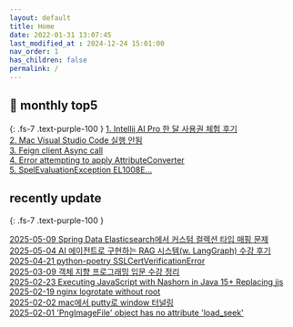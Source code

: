 ```yaml
---
layout: default
title: Home
date: 2022-01-31 13:07:45
last_modified_at : 2024-12-24 15:01:00
nav_order: 1
has_children: false
permalink: /
---
```


## 🌈 monthly top5
{: .fs-7 .text-purple-100 }
[1. Intellij AI Pro 한 달 사용권 체험 후기](./docs/clipping/ai/intellij_ai_pro_log.md)  
[2. Mac Visual Studio Code 실행 안됨](./docs/errors/visual_studio_code_problem.md)  
[3. Feign client Async call](./docs/msa/feign/feignclient_async.md)  
[4. Error attempting to apply AttributeConverter](./docs/errors/attributeConverter_error.md)  
[5. SpelEvaluationException EL1008E...](./docs/errors/spelEvaluationException.md)  

## recently update
{: .fs-7 .text-purple-100 }

[2025-05-09 Spring Data Elasticsearch에서 커스텀 컬렉션 타입 매핑 문제](./docs/msa/elastic-search/spring_data_es_save_fail.md)  
[2025-05-04 AI 에이전트로 구현하는 RAG 시스템(w. LangGraph) 수강 후기](./docs/mooc/inflearn/inflearn_langgraph_rag.md)  
[2025-04-21 python-poetry SSLCertVerificationError](./docs/errors/python/poetry_ssl_certificate_error.md)  
[2025-03-09 객체 지향 프로그래밍 입문 수강 정리](./docs/mooc/inflearn/inflearn_oop_basic.md)  
[2025-02-23 Executing JavaScript with Nashorn in Java 15+ Replacing jjs](./docs/language/java/nashorn_jjs_java.md)  
[2025-02-19 nginx logrotate without root](./docs/msa/nginx/nginx_logrotate_without_root.md)  
[2025-02-02 mac에서 putty로 window 터널링](./docs/etc/mac_putty_tunneling.md)  
[2025-02-01 'PngImageFile' object has no attribute 'load_seek'](./docs/errors/python/pngImageFile_object_has_no_attribute_load_seek.md)    


